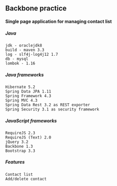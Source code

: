 ## Backbone practice

#### Single page application for managing contact list

##### Java

```
jdk - oraclejdk8
build - maven 3.3
log - slf4j-log4j12 1.7
db - mysql
lombok - 1.16
```

##### Java frameworks

```
Hibernate 5.2
Spring Data JPA 1.11
Spring Framework 4.3
Spring MVC 4.3
Spring Data Rest 3.2 as REST exporter
Spring Security 3.1 as security framework
```

##### JavaScript frameworks

```
RequireJS 2.3
RequireJS (Text) 2.0
jQuery 3.2
Backbone 1.3
Bootstrap 3.3
```

##### Features

```
Contact list
Add/delete contact
```